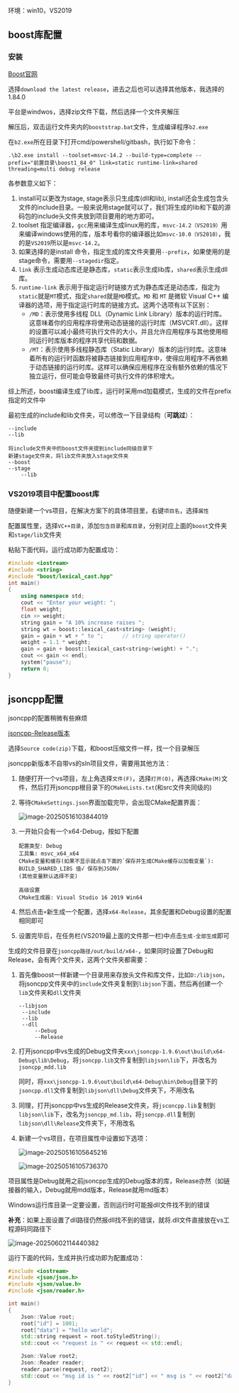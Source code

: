 环境：win10，VS2019

## boost库配置

### 安装

[Boost官网](https://www.boost.org/)

选择`download the latest release`，进去之后也可以选择其他版本，我选择的1.84.0

平台是windwos，选择zip文件下载，然后选择一个文件夹解压

解压后，双击运行文件夹内的`booststrap.bat`文件，生成编译程序`b2.exe`

在`b2.exe`所在目录下打开cmd/powershell/gitbash，执行如下命令：

```
.\b2.exe install --toolset=msvc-14.2 --build-type=complete --prefix="前置目录\boost1_84_0" link=static runtime-link=shared threading=multi debug release
```

各参数意义如下：

1. install可以更改为stage, stage表示只生成库(dll和lib), install还会生成包含头文件的include目录。一般来说用stage就可以了，我们将生成的lib和下载的源码包的include头文件夹放到项目要用的地方即可。
2. toolset 指定编译器，`gcc`用来编译生成linux用的库，`msvc-14.2（VS2019）`用来编译windows使用的库，版本号看你的编译器比如`msvc-10.0（VS2010）`，我的是`VS2019`所以是`msvc-14.2`。
3. 如果选择的是install 命令，指定生成的库文件夹要用`--prefix`，如果使用的是stage命令，需要用`--stagedir`指定。
4. `link` 表示生成动态库还是静态库，`static`表示生成lib库，`shared`表示生成dll库。
5. `runtime-link` 表示用于指定运行时链接方式为静态库还是动态库，指定为`static`就是`MT`模式，指定`shared`就是`MD`模式。`MD` 和 `MT` 是微软 Visual C++ 编译器的选项，用于指定运行时库的链接方式。这两个选项有以下区别：
   - `/MD`：表示使用多线程 DLL（Dynamic Link Library）版本的运行时库。这意味着你的应用程序将使用动态链接的运行时库（MSVCRT.dll）。这样的设置可以减小最终可执行文件的大小，并且允许应用程序与其他使用相同运行时库版本的程序共享代码和数据。
   - `/MT`：表示使用多线程静态库（Static Library）版本的运行时库。这意味着所有的运行时函数将被静态链接到应用程序中，使得应用程序不再依赖于动态链接的运行时库。这样可以确保应用程序在没有额外依赖的情况下独立运行，但可能会导致最终可执行文件的体积增大。

综上所述，boost编译生成了lib库，运行时采用md加载模式，生成的文件在prefix指定的文件中

最初生成的include和lib文件夹，可以修改一下目录结构（**可跳过**）：

```
--include
--lib

将include文件夹中的boost文件夹提到include同级目录下
新建stage文件夹，将lib文件夹放入stage文件夹
--boost
--stage
	--lib
```

### VS2019项目中配置boost库

随便新建一个vs项目，在解决方案下的具体项目里，右键`项目名`，选择`属性`

配置属性里，选择`VC++目录`，添加`包含目录`和`库目录`，分别对应上面的`boost`文件夹和`stage/lib`文件夹

粘贴下面代码，运行成功即为配置成功：

```c++
#include <iostream>
#include <string>
#include "boost/lexical_cast.hpp"
int main()
{
    using namespace std;
    cout << "Enter your weight: ";
    float weight;
    cin >> weight;
    string gain = "A 10% increase raises ";
    string wt = boost::lexical_cast<string> (weight);
    gain = gain + wt + " to ";      // string operator()
    weight = 1.1 * weight;
    gain = gain + boost::lexical_cast<string>(weight) + ".";
    cout << gain << endl;
    system("pause");
    return 0;
}
```

## jsoncpp配置

jsoncpp的配置稍微有些麻烦

[jsoncpp-Release版本](https://github.com/open-source-parsers/jsoncpp/releases)

选择`Source code(zip)`下载，和boost压缩文件一样，找一个目录解压

jsoncpp新版本不自带vs的sln项目文件，需要用其他方法：

1. 随便打开一个vs项目，左上角选择`文件(F)`，选择`打开(O)`，再选择`CMake(M)`文件，然后打开jsoncpp根目录下的`CMakeLists.txt`(和src文件夹同级的)

2. 等待`CMakeSettings.json`界面加载完毕，会出现CMake配置界面：

   ![image-20250516103844019](img/jsoncpp-CMakeSettings.png)

3. 一开始只会有一个x64-Debug，按如下配置

   ```
   配置类型: Debug
   工具集: msvc_x64_x64
   CMake变量和缓存(如果不显示就点击下面的`保存并生成CMake缓存以加载变量`):
   BUILD_SHARED_LIBS 值√ 保存到JSON√
   (其他变量默认选择不变)
   
   高级设置
   CMake生成器: Visual Studio 16 2019 Win64
   ```

4. 然后点击`+`新生成一个配置，选择`x64-Release`，其余配置和Debug设置的配置相同即可

5. 设置完毕后，在任务栏(VS2019最上面的文件那一栏)中点击`生成-全部生成`即可

生成的文件目录在`jsoncpp路径/out/build/x64-`，如果同时设置了Debug和Release，会有两个文件夹，这两个文件夹都需要：

1. 首先像boost一样新建一个目录用来存放头文件和库文件，比如`D:/libjson`，将jsoncpp文件夹中的`include`文件夹复制到`libjson`下面，然后再创建一个`lib`文件夹和`dll`文件夹

   ```
   --libjson
   	--include
   	--lib
   	--dll
   		--Debug
   		--Release
   ```

2. 打开jsoncpp中vs生成的Debug文件夹`xxx\jsoncpp-1.9.6\out\build\x64-Debug\lib\Debug`，将`jsoncpp.lib`文件复制到`libjson\lib`下，并改名为`jsoncpp_mdd.lib`

   同时，将`xxx\jsoncpp-1.9.6\out\build\x64-Debug\bin\Debug`目录下的`jsoncpp.dll`文件复制到`libjson\dll\Debug`文件夹下，不用改名

3. 同理，打开jsoncpp中vs生成的Release文件夹，将`jsconcpp.lib`复制到`libjson\lib`下，改名为`jsoncpp_md.lib`，将`jsoncpp.dll`复制到`libjson\dll\Release`文件夹下，不用改名

4. 新建一个vs项目，在项目属性中设置如下选项：

   ![image-20250516105645216](img/jsoncpp_project_setting.png)

   ![image-20250516105736370](img/jsoncpp_project_setting2.png)

项目属性是Debug就用之前jsoncpp生成的Debug版本的库，Release亦然（如链接器的输入，Debug就用mdd版本，Release就用md版本）

Windows运行库目录一定要设置，否则运行时可能报dll文件找不到的错误

**补充**：如果上面设置了dll路径仍然报dll找不到的错误，就将.dll文件直接放在vs工程源码同路径下

![image-20250602114440382](E:\code\qt_server\chat\notes\img\json_cpp_project_setting3.png)

运行下面的代码，生成并执行成功即为配置成功：

```c++
#include <iostream>
#include <json/json.h>
#include <json/value.h>
#include <json/reader.h>

int main()
{
    Json::Value root;
    root["id"] = 1001;
    root["data"] = "hello world";
    std::string request = root.toStyledString();
    std::cout << "request is " << request << std::endl;

    Json::Value root2;
    Json::Reader reader;
    reader.parse(request, root2);
    std::cout << "msg id is " << root2["id"] << " msg is " << root2["data"] << 		std::endl;
}
```
